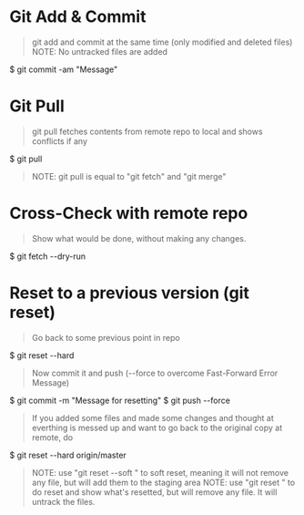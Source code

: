 





# Git Add & Commit
> git add and commit at the same time (only modified and deleted files)
> NOTE: No untracked files are added

  $ git commit -am "Message"


# Git Pull
> git pull fetches contents from remote repo to local and shows conflicts if any

  $ git pull

> NOTE: git pull is equal to "git fetch" and "git merge"

# Cross-Check with remote repo
> Show what would be done, without making any changes.

  $ git fetch --dry-run

# Reset to a previous version (git reset)
> Go back to some previous point in repo

  $ git reset --hard <commit-hash>

> Now commit it and push (--force to overcome Fast-Forward Error Message)

  $ git commit -m "Message for resetting"
  $ git push --force

> If you added some files and made some changes and thought at everthing is 
> messed up and want to go back to the original copy at remote, do
  
  $ git reset --hard origin/master

> NOTE: use "git reset --soft <hash>" to soft reset, meaning it will not remove
>       any file, but will add them to the staging area
> NOTE: use "git reset <hash>" to do reset and show what's resetted, but will 
>       remove any file. It will untrack the files.
